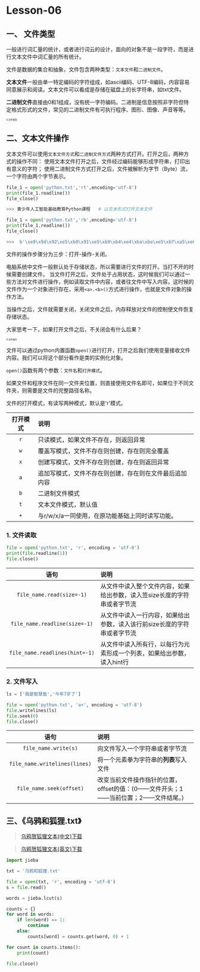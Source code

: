# **Lesson-06**

## 一、 文件类型

一般进行词汇量的统计，或者进行词云的设计，面向的对象不是一段字符，而是进行文本文件中词汇量的所有统计。

文件是数据的集合和抽象，文件包含两种类型：`文本文件`和`二进制文件`。

**文本文件**一般由单一特定编码的字符组成，如ascii编码、UTF-8编码，内容容易同意展示和阅读。文本文件可以看成是存储在磁盘上的长字符串，如txt文件。

**二进制文件**直接由0和1组成，没有统一字符编码。二进制是信息按照非字符但特定格式形式的文件，常见的二进制文件有可执行程序、图形、图像、声音等等。

<img src='_media/3-6-1.png' alt='文件类型' style='zoom:40%;'/>

## 二、文本文件操作

文本文件可以使用`文本文件方式`和`二进制文件方式`两种方式打开。打开之后，两种方式的操作不同：
使用文本文件打开之后，文件经过编码能够形成字符串，打印出有意义的字符；
使用二进制文件方式打开之后，文件被解析为字节（Byte）流，一个字符由两个字节表示。

```python
file_1 = open('python.txt','rt',encoding='utf-8')
print(file_1.readline())
file_close()

>>> 青少年人工智能基础教育Python课程   # 以文本形式打开文本文件

file_1 = open('python.txt','rb',encoding='utf-8')
print(file_1.readline())
file_close()

>>>  b'\xe9\x9d\x92\xe5\xb0\x91\xe5\xb9\xb4\xe4\xba\xba\xe5\xb7\xa5\xe6\x99\xba\xe8\x83\xbd\xe5\x9f\xba\xe7\xa1\x80\xe6\x95\x99\xe8\x82\xb2python\xe8\xaf\xbe\xe7\xa8\x8b\r\n'   # 以二进制形式打开文本文件
```

文件的操作步骤分为三步：打开-操作-关闭。

电脑系统中文件一般默认处于存储状态，所以需要进行文件的打开。当打不开的时候需要创建文件。
当文件打开之后，文件处于占用状态，这时候我们可以通过一些方法对文件进行操作，例如读取文件中内容，或者往文件中写入内容。这时候的文件作为一个对象进行存在，采用`<a>.<b>()`方式进行操作，也就是文件对象的操作方法。

当操作之后，文件就需要关闭，关闭文件之后，内存释放对文件的控制使文件恢复存储状态。

大家思考一下，如果打开文件之后，不关闭会有什么后果？

<img src='_media/3-6-2.png' alt='文件操作' style='zoom:40%;'/>

文件可以通过python内置函数`open()`进行打开，打开之后我们使用变量接收文件内容。我们可以将这个部分看作是类的实例化对象。

`open()`函数有两个参数：`文件名`和`打开模式`。

如果文件和程序文件在同一文件夹位置，则直接使用文件名即可，如果位于不同文件夹，则需要是文件的完整路径名称。

文件的打开模式，有读写两种模式，默认是'r'模式。

|打开模式|说明|
|:---:|:---|
|`r`|只读模式，如果文件不存在，则返回异常|
|`w`|	覆盖写模式，文件不存在则创建，存在则完全覆盖|
|`x`|	创建写模式，文件不存在则创建，存在则返回异常|
|`a`|	追加写模式，文件不存在则创建，存在则在文件最后追加内容|
|`b`|	二进制文件模式|
|`t`|	文本文件模式，默认值|
|`+`|	与r/w/x/a一同使用，在原功能基础上同时读写功能。|

### 1. 文件读取

```python
file = open('python.txt', 'r', encoding = 'utf-8')
print(file.readline(1))
file.close()
```

|语句|说明|
|:---:|:---|
|`file_name.read(size=-1)`|从文件中读入整个文件内容，如果给出参数，读入签size长度的字符串或者字节流
|`file_name.readline(size=-1)`|从文件中读入一行内容，如果给出参数，读入该行前size长度的字符串或者字节流
|`file_name.readlines(hint=-1)`|从文件中读入所有行，以每行为元素形成一个列表，如果给出参数，读入hint行

### 2. 文件写入

```python
ls = ['我是智慧鱼','今年7岁了']

file = open('python.txt', 'a+', encoding = 'utf-8')
file.writelines(ls)
file.seek(0)
file.close()
```

|语句|说明|
|:---:|:---|
|`file_name.write(s)`|向文件写入一个字符串或者字节流
|`file_name.writelines(lines)`|将一个元素拳为字符串的**列表**写入文件
|`file_name.seek(offset)`|改变当前文件操作指针的位置，offset的值：(0——文件开头；1——当前位置；2——文件结尾。)

## 三、《乌鸦和狐狸.txt》


> <a href="_media/乌鸦和狐狸.txt" title="乌鸦和狐狸" download="乌鸦和狐狸.txt">乌鸦贺狐狸文本(中文)下载</a>

> <a href="_media/crow and fox.txt" title="乌鸦和狐狸" download="crow and fox.txt">乌鸦贺狐狸文本(英文)下载</a>

```python
import jieba

txt = '乌鸦和狐狸.txt'

file = open(txt, 'r', encoding = 'utf-8')
s = file.read()

words = jieba.lcut(s)

counts = {}
for word in words:
    if len(word) == 1:
        continue
    else:
        counts[word] = counts.get(word, 0) + 1

for count in counts.items():
    print(count)
    
file.close()

```